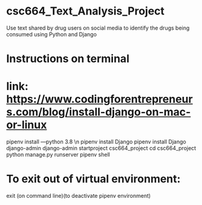 # csc664_Text_Analysis_Project
Use text shared by drug users on social media to identify the drugs being consumed using Python and Django

# Instructions on terminal 
# link: https://www.codingforentrepreneurs.com/blog/install-django-on-mac-or-linux 
pipenv install —python 3.8 \n
pipenv install Django
pipenv install Django
django-admin
django-admin startproject csc664_project
cd csc664_project
python manage.py runserver
pipenv shell

# To exit out of virtual environment:
exit (on command line)(to deactivate pipenv environment)
